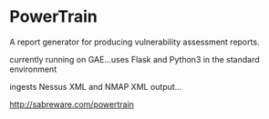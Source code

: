# PowerTrain

A report generator for producing vulnerability assessment reports.

currently running on GAE...uses Flask and Python3 in the standard environment

ingests Nessus XML and NMAP XML output...
 
http://sabreware.com/powertrain
